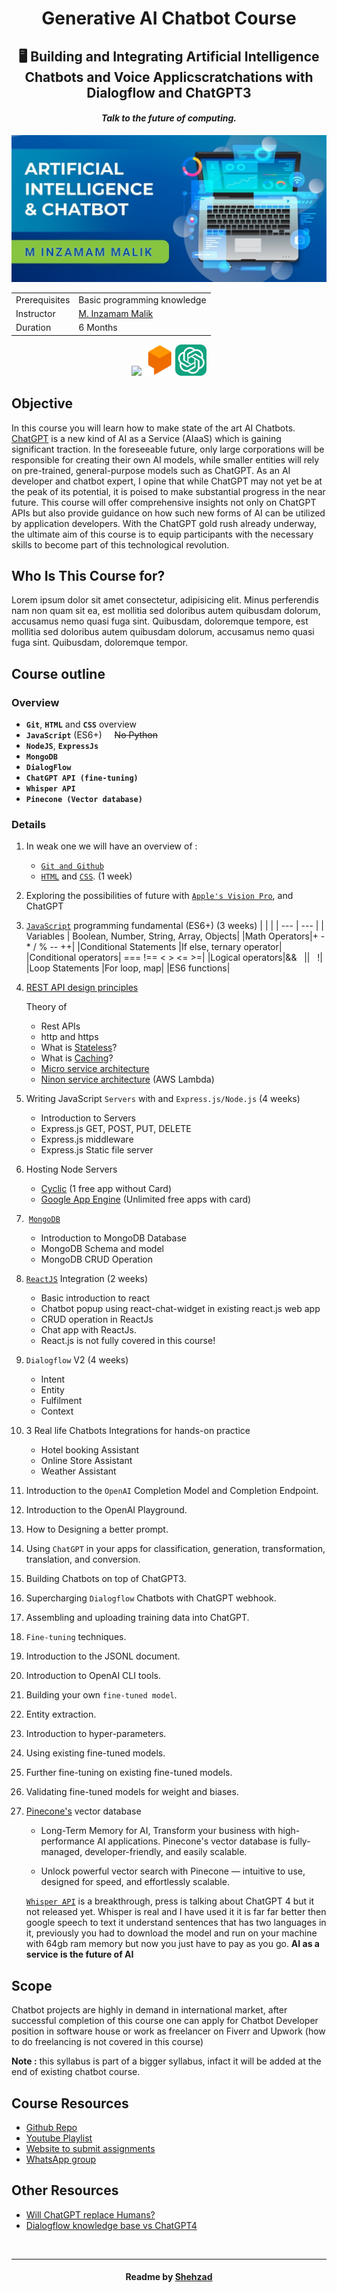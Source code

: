 <h1 align='center'>Generative AI Chatbot Course</h1>
<h2 align='center'>🖥 Building and Integrating Artificial Intelligence Chatbots and Voice Applicscratchations with Dialogflow and ChatGPT3</h2>
<h4 align='center'><i>Talk to the future of computing.</i></h4>

<img src='./readme-assets/cover.png'/>

|   |   |
|:------------- |:----------|
| Prerequisites | Basic programming knowledge | List all new or modified files |
| Instructor | [M. Inzamam Malik](https://www.linkedin.com/in/minzamam) |
| Duration | 6 Months |

<p align="center"><img src="https://skillicons.dev/icons?i=js,nodejs,express,mongodb" />
<img height='50' width='50' src="./readme-assets/icons/dialogflow.png"/><img height='50' width='50' src="./readme-assets/icons/open-ai-10px.png"/></p>

 <!-- Google Assistant apps you will learn latest technologies Google Dialoglfow v2,  -->

## Objective

In this course you will learn how to make state of the art AI Chatbots.<br>
[ChatGPT](https://openai.com/blog/chatgpt) is a new kind of AI as a Service (AIaaS) which is gaining significant traction. In the foreseeable future, only large corporations will be responsible for creating their own AI models, while smaller entities will rely on pre-trained, general-purpose models such as ChatGPT. As an AI developer and chatbot expert, I opine that while ChatGPT may not yet be at the peak of its potential, it is poised to make substantial progress in the near future.
This course will offer comprehensive insights not only on ChatGPT APIs but also provide guidance on how such new forms of AI can be utilized by application developers. With the ChatGPT gold rush already underway, the ultimate aim of this course is to equip participants with the necessary skills to become part of this technological revolution.

## Who Is This Course for?

Lorem ipsum dolor sit amet consectetur, adipisicing elit. Minus perferendis nam non quam sit ea, est mollitia sed doloribus autem quibusdam dolorum, accusamus nemo quasi fuga sint. Quibusdam, doloremque tempore, est mollitia sed doloribus autem quibusdam dolorum, accusamus nemo quasi fuga sint. Quibusdam, doloremque tempor.

## Course outline

### Overview

- **`Git`**, **`HTML`** and **`CSS`** overview
- **`JavaScript`** (ES6+) &nbsp;&nbsp;&nbsp;&nbsp;~~No Python~~
- **`NodeJS`**, **`ExpressJs`**
- **`MongoDB`**
- **`DialogFlow`**
- **`ChatGPT API (fine-tuning)`**
- **`Whisper API`**
- **`Pinecone (Vector database)`**

### Details

1. In weak one we will have an overview of :

    - [`Git and Github`](https://youtu.be/vbH9gMqJ5GQ)
    - [`HTML`](https://youtu.be/HcOc7P5BMi4) and [`CSS`](https://youtu.be/Edsxf_NBFrw).
      (1 week)

1. Exploring the possibilities of future with [`Apple's Vision Pro`](https://www.youtube.com/live/GYkq9Rgoj8E?feature=share), and ChatGPT
1. [`JavaScript`](https://www.youtube.com/playlist?list=PLu0W_9lII9ahR1blWXxgSlL4y9iQBnLpR) programming fundamental (ES6+) (3 weeks)
    |   |   |
    | --- | --- |
    | Variables | Boolean, Number, String, Array, Objects|
    |Math Operators|+ - \* / % -- ++|
    |Conditional Statements |If else, ternary operator|
    |Conditional operators| === !== < > <= >=|
    |Logical operators|&& &nbsp; \|\| &nbsp; !|
    |Loop Statements |For loop, map|
    |ES6 functions|

1. [REST API design principles](https://www.ibm.com/topics/rest-apis)

    Theory of

    - Rest APIs
    - http and https
    - What is [Stateless](https://www.interviewbit.com/blog/gradle-vs-maven/)?
    - What is [Caching](https://aws.amazon.com/caching/)?
    - [Micro service architecture](https://cloud.google.com/learn/what-is-microservices-architecture)
    - [Ninon service architecture](https://techbeacon.com/app-dev-testing/nanoservices-where-they-fit-where-they-dont) (AWS Lambda)

1. Writing JavaScript `Servers` with and `Express.js/Node.js` (4 weeks)

    - Introduction to Servers
    - Express.js GET, POST, PUT, DELETE
    - Express.js middleware
    - Express.js Static file server

1. Hosting Node Servers
    - [Cyclic](https://www.cyclic.sh/) (1 free app without Card)
    - [Google App Engine](https://cloud.google.com/appengine) (Unlimited free apps with card)

1. &nbsp;[`MongoDB`](https://learn.mongodb.com/)

    - Introduction to MongoDB Database
    - MongoDB Schema and model
    - MongoDB CRUD Operation

1. [`ReactJS`](https://daveceddia.com/react-getting-started-tutorial/) Integration (2 weeks)
    - Basic introduction to react
    - Chatbot popup using react-chat-widget in existing react.js web app
    - CRUD operation in ReactJs
    - Chat app with ReactJs.
    - React.js is not fully covered in this course!

1. `Dialogflow` V2 (4 weeks)
    - Intent
    - Entity
    - Fulfilment
    - Context
1. 3 Real life Chatbots Integrations for hands-on practice

    - Hotel booking Assistant
    - Online Store Assistant
    - Weather Assistant

1. Introduction to the `OpenAI` Completion Model and Completion Endpoint.

1. Introduction to the OpenAI Playground.
1. How to Designing a better prompt.
1. Using `ChatGPT` in your apps for classification, generation, transformation, translation, and conversion.
1. Building Chatbots on top of ChatGPT3.
1. Supercharging `Dialogflow` Chatbots with ChatGPT webhook.
1. Assembling and uploading training data into ChatGPT.
1. `Fine-tuning` techniques.
1. Introduction to the JSONL document.
1. Introduction to OpenAI CLI tools.
1. Building your own `fine-tuned model`.
1. Entity extraction.
1. Introduction to hyper-parameters.
1. Using existing fine-tuned models.
1. Further fine-tuning on existing fine-tuned models.
1. Validating fine-tuned models for weight and biases.
1. [Pinecone's](https://www.pinecone.io/) vector database

    - Long-Term Memory for AI, Transform your business with high-performance AI applications. Pinecone's vector database is fully-managed, developer-friendly, and easily scalable.

    - Unlock powerful vector search with Pinecone — intuitive to use, designed for speed, and effortlessly scalable.

	[`Whisper API`](https://github.com/openai/whisper) is a breakthrough, press is talking about ChatGPT 4 but it not released yet.
	Whisper is real and I have used it it is far far better then google speech to text it understand sentences that has two languages in it, previously you had to download the model and run on your machine with 64gb ram memory but now you just have to pay as you go.
**AI as a service is the future of AI**

## Scope

Chatbot projects are highly in demand in international market, after successful completion of this
course one can apply for Chatbot Developer position in software house or work as freelancer on
Fiverr and Upwork (how to do freelancing is not covered in this course)

**Note :** this syllabus is part of a bigger syllabus, infact it will be added at the end of existing chatbot course.

## Course Resources

- [Github Repo](https://github.com/mInzamamMalik/SMIT-chatbot-b3)
- [Youtube Playlist](https://youtube.com/playlist?list=PLaZSdijfCCJAaiGINILElinr8wlgNS7Vy)
- [Website to submit assignments](https://sysborg-air.web.app/)
- [WhatsApp group]()

## Other Resources

- [Will ChatGPT replace Humans?](https://youtu.be/84kL9fInMfQ)
- [Dialogflow knowledge base vs ChatGPT4](https://youtu.be/BZgjbCX1vVU)

<br><hr>

<h4 align='center'>Readme by <a href='https://github.com/shehza-d/'>Shehzad</a></h4>
